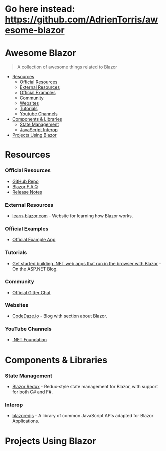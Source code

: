 # Go here instead: https://github.com/AdrienTorris/awesome-blazor

# Awesome Blazor
> A collection of awesome things related to Blazor

- [Resources](#resources)
  - [Official Resources](#official-resources)
  - [External Resources](#external-resources)
  - [Official Examples](#official-examples)
  - [Community](#community)
  - [Websites](#websites)
  - [Tutorials](#tutorials)
  - [Youtube Channels](#youtube-channels)
- [Components & Libraries](#components-libraries)
  - [State Management](#state-management)
  - [JavaScript Interop](#javascript-interop)
- [Projects Using Blazor](#projects-using-blazor)


# Resources

### Official Resources

- [GitHub Repo](https://github.com/aspnet/Blazor)
- [Blazor F.A.Q](https://github.com/aspnet/Blazor/wiki/FAQ)
- [Release Notes](https://github.com/aspnet/Blazor/releases)

### External Resources

- [learn-blazor.com](https://learn-blazor.com/) - Website for learning how Blazor works.

### Official Examples

- [Official Example App](https://blazor-demo.github.io/)

### Tutorials

- [Get started building .NET web apps that run in the browser with Blazor](https://blogs.msdn.microsoft.com/webdev/2018/03/22/get-started-building-net-web-apps-in-the-browser-with-blazor/) - On the ASP.NET Blog.

### Community

- [Official Gitter Chat](https://gitter.im/aspnet/Blazor)

### Websites
- [CodeDaze.io](https://codedaze.io/tag/blazor/) - Blog with section about Blazor.

### YouTube Channels

- [.NET Foundation](https://www.youtube.com/channel/UCiaZbznpWV1o-KLxj8zqR6A)

# Components & Libraries

### State Management

- [Blazor Redux](https://github.com/torhovland/blazor-redux) - Redux-style state management for Blazor, with support for both C# and F#.

### Interop

- [blazoredjs](https://github.com/chrissainty/blazoredjs) - A library of common JavaScript APIs adapted for Blazor Applications.

# Projects Using Blazor
